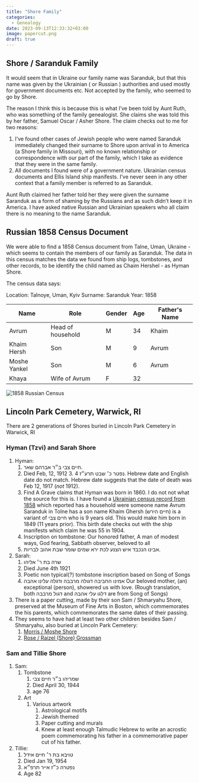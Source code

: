```yaml
---
title: "Shore Family"
categories:
  - Genealogy
date: 2023-09-13T12:33:32+03:00
image: papercut.png
draft: true
---
```


## Shore / Saranduk Family

It would seem that in Ukraine our family name was Saranduk, but that this name was given by the Ukrainian ( or Russian ) authorities and used mostly for government documents etc. Not accepted by the family, who seemed to go by Shore.

The reason I think this is because this is what I’ve been told by Aunt Ruth, who was something of the family genealogist. She claims she was told this by her father, Samuel Oscar / Asher Shore. The claim checks out to me for two reasons:

1. I’ve found other cases of Jewish people who were named Saranduk immediately changed their surname to Shore upon arrival in to America (a Shore family in Missouri), with no known relationship or correspondence with our part of the family, which I take as evidence that they were in the same family.
2. All documents I found were of a government nature. Ukrainian census documents and Ellis Island ship manifests. I’ve never seen in any other context that a family member is referred to as Saranduk.

Aunt Ruth claimed her father told her they were given the surname Saranduk as a form of shaming by the Russians and as such didn’t keep it in America. I have asked native Russian and Ukrainian speakers who all claim there is no meaning to the name Saranduk.

## Russian 1858 Census Document

We were able to find a 1858 Census document from Talne, Uman, Ukraine - which seems to contain the members of our family as Saranduk. The data in this census matches the data we found from ship logs, tombstones, and other records, to be identify the child named as Chaim Hershel - as Hyman Shore.

The census data says:

Location: Talnoye, Uman, Kyiv
Surname: Saranduk
Year: 1858

| Name         | Role              | Gender | Age | Father's Name |
| ------------ | ----------------- | ------ | --- | ------------- |
| Avrum        | Head of household | M      | 34  | Khaim         |
| Khaim Hersh  | Son               | M      | 9   | Avrum         |
| Moshe Yankel | Son               | M      | 6   | Avrum         |
| Khaya        | Wife of Avrum     | F      | 32  |               |

![1858 Russian Census](census.jpg)

## Lincoln Park Cemetery, Warwick, RI

There are 2 generations of Shores buried in Lincoln Park Cemetery in Warwick, RI

### Hyman (Tzvi) and Sarah Shore

1.  Hyman:
    1. חיים צבי ב״ר אברהם שאר.
    2. Died Feb, 12, 1912 3. נפטר כ׳ שבט תרע״ז 4. Hebrew date and English date do not match. Hebrew date suggests that the date of death was Feb 12, 1917 (_not_ 1912).
    3. Find A Grave claims that Hyman was born in 1860. I do not not what the source for this is. I have found a [Ukrainian census record from 1858](https://www.jewishgen.org/databases/jgdetail_2.php?df=668804e1-5ba5-4884-b98a-263691a3f226&georegion=00ukraine&srch1=Saranduk%20&srch1v=S&srch1t=Q&srchbool=AND&dates=all&newwindow=0&recstart=0&recjump=0&saved=1) which reported has a household were someone name Avrum Saranduk in Tolne has a son name Khaim Ghersh (חיים הירש) is a variant of חיים צבי who is 9 years old. This would make him born in 1849 (11 years prior). This birth date checks out with the ship manifests which claim he was 55 in 1904.
    4. Inscription on tombstone: Our honored father, A man of modest ways, God fearing, Sabbath observer, beloved to all
    5. אבינו הנכבד איש הצנע לכת ירא שמים שומר שבת אהוב לבריות.
2.  Sarah:
    1. שרה בת ר׳ אליהו
    2. Died June 4th 1921
    3. Poetic non typical(?) tombstone inscription based on Song of Songs
    4. אמינו החביבה דגולה מרבבה ודגלה עלינו אהבה Our beloved mother, (an) exceptional (person), showered us with love. (Rough translation, both דגול מרבבה and דלגו עלי אהבה are from Song of Songs)
3.  There is a paper cutting, made by their son Sam / Shmaryahu Shore, preserved at the Museum of Fine Arts in Boston, which commemorates the his parents, which commemorates the same dates of their passing.
4.  They seems to have had at least two other children besides Sam / Shmaryahu, also buried at Lincoln Park Cemetery:
    1. [ Morris / Moshe Shore](https://www.findagrave.com/memorial/111379176/morris-shore)
    2. [Rose / Raizel (Shore) Grossman](https://www.findagrave.com/memorial/202408296/rose-shore-grossman)

### Sam and Tillie Shore

1.  Sam:
    1. Tombstone
       1. שמריהו ב״ר חיים צבי
       2. Died April 30, 1944
       3. age 76
    2. Art
       1. Various artwork
          1. Astrological motifs
          2. Jewish themed
          3. Paper cutting and murals
          4. Knew at least enough Talmudic Hebrew to write an acrostic poem commemorating his father in a commemorative paper cut of his father.
2.  Tillie:
    1. טויבא בת ר׳ חיים אידל
    2. Died Jan 19, 1954
    3. נפטרה כ״ז אייר תרפ״א
    4. Age 82
